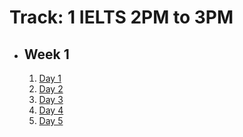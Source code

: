 # Track: 1 IELTS 2PM to 3PM

- ## Week 1

   1. [Day 1](https://web.facebook.com/iCodeguru/videos/1183475899669311)
   2. [Day 2](https://www.facebook.com/iCodeguru/videos/1246386939677867)
   3. [Day 3](https://www.facebook.com/iCodeguru/videos/991720969327052)
   4. [Day 4]()
   5. [Day 5]()

<!-- - ## Week 

   1. [Day 1]()
   2. [Day 2]()
   3. [Day 3]()
   4. [Day 4]()
   5. [Day 5]() -->